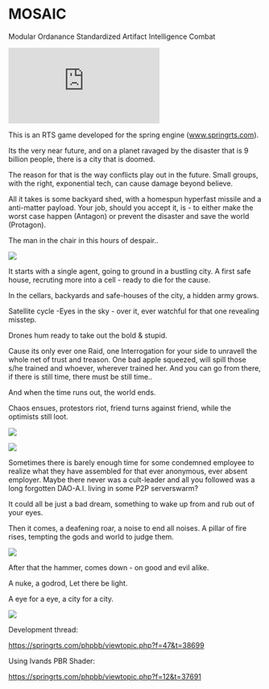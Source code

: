 # MOSAIC

Modular Ordanance Standardized Artifact Intelligence Combat

![alt text](https://springrts.com/phpbb/download/file.php?mode=view&id=11053/Example_Screen.png)

This is an RTS game developed for the spring engine (www.springrts.com). 

Its the very near future, and on a planet ravaged by the disaster that is 9 billion people,
there is a city that is doomed.

The reason for that is the way conflicts play out in the future. Small groups, with the right, exponential tech,
can cause damage beyond believe.

All it takes is some backyard shed, with a homespun hyperfast missile and a anti-matter payload.
Your job, should you accept it, is - to either make the worst case happen (Antagon) or prevent the disaster and save the world (Protagon).

The man in the chair in this hours of despair..

![](https://github.com/PicassoCT/MOSAIC/blob/master/luaui/images/loadpictures/LoadScreen2.png "")

It starts with a single agent, going to ground in a bustling city.
A first safe house, recruting more into a cell - ready to die for the cause. 

In the cellars, backyards and safe-houses of the city, a hidden army grows.

Satellite cycle -Eyes in the sky - over it, ever watchful for that one revealing misstep.

Drones hum ready to take out the bold & stupid.

Cause its only ever one Raid, one Interrogation for your side to unravell the whole net of trust and treason.
One bad apple squeezed, will spill those s/he trained and whoever, wherever trained her. 
And you can go from there, if there is still time, there must be still time..

And when the time runs out, the world ends.

Chaos ensues, protestors riot, friend turns against friend, while the optimists still loot.

![](https://github.com/PicassoCT/MOSAIC/blob/master/luaui/images/loadpictures/LoadScreen15.png "")

![](https://github.com/PicassoCT/MOSAIC/blob/master/luaui/images/loadpictures/LoadScreen8.png "")

Sometimes there is barely enough time for some condemned employee to realize what they have assembled for that ever anonymous, ever absent employer.
Maybe there never was a cult-leader and all you followed was a long forgotten DAO-A.I. living in some P2P serverswarm?

It could all be just a bad dream, something to wake up from and rub out of your eyes.

Then it comes, a deafening roar,  a noise to end all noises. 
A pillar of fire rises, tempting the gods and world to judge them.

![](https://github.com/PicassoCT/MOSAIC/blob/master/luaui/images/loadpictures/LoadScreen14.png "")

After that the hammer, comes down - on good and evil alike. 

A nuke, a godrod, Let there be light.

A eye for a eye, a city for a city.



![](https://github.com/PicassoCT/MOSAIC/blob/master/luaui/images/loadpictures/LoadScreen11.png "")

Development thread:

https://springrts.com/phpbb/viewtopic.php?f=47&t=38699

Using Ivands PBR Shader:

 https://springrts.com/phpbb/viewtopic.php?f=12&t=37691

